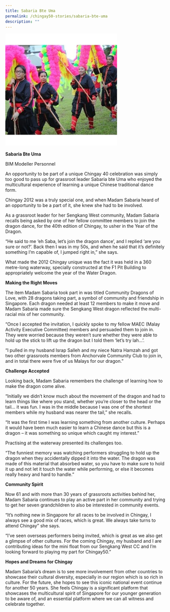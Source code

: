 ```yaml
---
title: Sabaria Bte Uma
permalink: /chingay50-stories/sabaria-bte-uma
description: ""
---
```

![](/images/Chingay50%20Stories/sabaria-bte-uma-50storiesimage.jpg)

**Sabaria Bte Uma**

BIM Modeller Personnel

An opportunity to be part of a unique Chingay 40 celebration was simply too good to pass up for grassroot leader Sabaria bte Uma who enjoyed the multicultural experience of learning a unique Chinese traditional dance form.

Chingay 2012 was a truly special one, and when Madam Sabaria heard of an opportunity to be a part of it, she knew she had to be involved.

As a grassroot leader for her Sengkang West community, Madam Sabaria recalls being asked by one of her fellow committee members to join the dragon dance, for the 40th edition of Chingay, to usher in the Year of the Dragon.

“He said to me ‘eh Saba, let’s join the dragon dance’, and I replied ‘are you sure or not?’. Back then I was in my 50s, and when he said that it’s definitely something I’m capable of, I jumped right in,” she says.

What made the 2012 Chingay unique was the fact it was held in a 360 metre-long waterway, specially constructed at the F1 Pit Building to appropriately welcome the year of the Water Dragon.

**Making the Right Moves**

The item Madam Sabaria took part in was titled Community Dragons of Love, with 28 dragons taking part, a symbol of community and friendship in Singapore. Each dragon needed at least 12 members to make it move and Madam Sabaria made sure the Sengkang West dragon reflected the multi-racial mix of her community.

“Once I accepted the invitation, I quickly spoke to my fellow MAEC (Malay Activity Executive Committee) members and persuaded them to join in. They were worried because they weren’t sure whether they were able to hold up the stick to lift up the dragon but I told them ‘let’s try lah…’.

“I pulled in my husband Israp Salleh and my niece Natra Hamzah and got two other grassroots members from Anchorvale Community Club to join in, and in total there were five of us Malays for our dragon.” 

 

**Challenge Accepted**

Looking back, Madam Sabaria remembers the challenge of learning how to make the dragon come alive.

“Initially we didn’t know much about the movement of the dragon and had to learn things like where you stand, whether you’re closer to the head or the tail… it was fun. I was in the middle because I was one of the shortest members while my husband was nearer the tail,” she recalls.

“It was the first time I was learning something from another culture. Perhaps it would have been much easier to learn a Chinese dance but this is a dragon – it was something so unique which caught my interest.”

Practising at the waterway presented its challenges too.

“The funniest memory was watching performers struggling to hold up the dragon when they accidentally dipped it into the water. The dragon was made of this material that absorbed water, so you have to make sure to hold it up and not let it touch the water while performing, or else it becomes really heavy and hard to handle.”

 

**Community Spirit**

Now 61 and with more than 30 years of grassroots activities behind her, Madam Sabaria continues to play an active part in her community and trying to get her seven grandchildren to also be interested in community events.

“It’s nothing new in Singapore for all races to be involved in Chingay, I always see a good mix of races, which is great. We always take turns to attend Chingay” she says.

“I’ve seen overseas performers being invited, which is great as we also get a glimpse of other cultures. For the coming Chingay, my husband and I are contributing ideas for the mini float from our Sengkang West CC and I’m looking forward to playing my part for Chingay50.”

**Hopes and Dreams for Chingay**

Madam Sabaria’s dream is to see more involvement from other countries to showcase their cultural diversity, especially in our region which is so rich in culture. For the future, she hopes to see this iconic national event continue for another 50 years. She feels Chingay is a significant platform that showcases the multicultural spirit of Singapore for our younger generation to be aware of, and an essential platform where we can all witness and celebrate together.